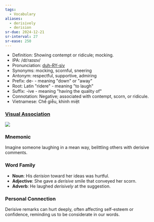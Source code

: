 ```yaml
---
tags:
  - Vocabulary
aliases:
  - derisively
  - derision
sr-due: 2024-12-21
sr-interval: 27
sr-ease: 250
---
```

- Definition: Showing contempt or ridicule; mocking.
- IPA: /dɪˈraɪsɪv/
- Pronunciation: [duh-RY-siv](https://www.google.com/search?q=how+to+pronounce+derisive)
- Synonyms: mocking, scornful, sneering
- Antonym: respectful, supportive, admiring
- Prefix: de- - meaning "down" or "away"
- Root: Latin "ridere" - meaning "to laugh"
- Suffix: -ive - meaning "having the quality of"
- Connotation: Negative; associated with contempt, scorn, or ridicule.
- Vietnamese: Chế giễu, khinh miệt


### [Visual Association](https://www.google.com/search?tbm=isch&q=derisive)

![](https://www.shutterstock.com/image-vector/two-boys-make-jokes-about-260nw-418834240.jpg)

### Mnemonic

Imagine someone laughing in a mean way, belittling others with derisive comments.

### Word Family

- **Noun**: His *derision* toward her ideas was hurtful.
- **Adjective**: She gave a *derisive* smile that conveyed her scorn.
- **Adverb**: He laughed *derisively* at the suggestion.

### Personal Connection

Derisive remarks can hurt deeply, often affecting self-esteem or confidence, reminding us to be considerate in our words.